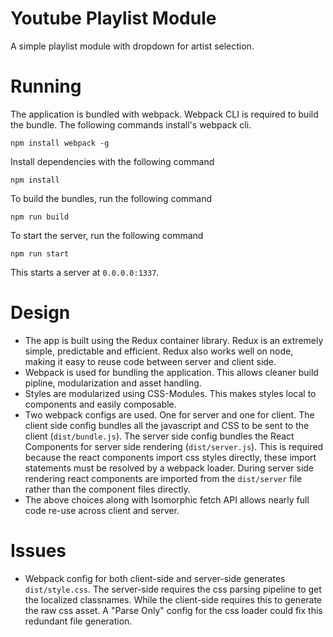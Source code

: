 # Youtube Playlist Module

A simple playlist module with dropdown for artist selection.

# Running

The application is bundled with webpack. Webpack CLI is required to build the bundle. The following
commands install's webpack cli.

	npm install webpack -g

Install dependencies with the following command

	npm install

To build the bundles, run the following command

	npm run build

To start the server, run the following command

	npm run start

This starts a server at `0.0.0.0:1337`.

# Design

+ The app is built using the Redux container library. Redux is an extremely simple, predictable and efficient. Redux
  also works well on node, making it easy to reuse code between server and client side.
+ Webpack is used for bundling the application. This allows cleaner build pipline, modularization and asset handling.
+ Styles are modularized using CSS-Modules. This makes styles local to components and easily composable.
+ Two webpack configs are used. One for server and one for client. The client side config bundles all the javascript
  and CSS to be sent to the client (`dist/bundle.js`). The server side config bundles the React Components for server 
  side rendering (`dist/server.js`). This is required because the react components import css styles directly, these 
  import statements must be resolved by a webpack loader. During server side rendering react components are imported
  from the `dist/server` file rather than the component files directly.
+ The above choices along with Isomorphic fetch API allows nearly full code re-use across client and server.

# Issues

+ Webpack config for both client-side and server-side generates `dist/style.css`. The server-side requires the css
  parsing pipeline to get the localized classnames. While the client-side requires this to generate the raw css asset.
  A "Parse Only" config for the css loader could fix this redundant file generation.
